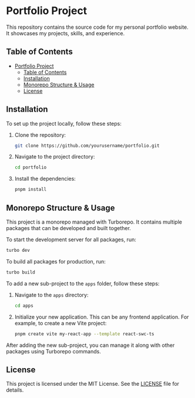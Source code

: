 # Portfolio Project

This repository contains the source code for my personal portfolio website. It showcases my projects, skills, and experience.

## Table of Contents

- [Portfolio Project](#portfolio-project)
  - [Table of Contents](#table-of-contents)
  - [Installation](#installation)
  - [Monorepo Structure \& Usage](#monorepo-structure--usage)
  - [License](#license)

## Installation

To set up the project locally, follow these steps:

1. Clone the repository:
    ```bash
    git clone https://github.com/yourusername/portfolio.git
    ```
2. Navigate to the project directory:
    ```bash
    cd portfolio
    ```
3. Install the dependencies:
    ```bash
    pnpm install
    ```

## Monorepo Structure & Usage

This project is a monorepo managed with Turborepo. It contains multiple packages that can be developed and built together.

To start the development server for all packages, run:
```bash
turbo dev
```

To build all packages for production, run:
```bash
turbo build
```

To add a new sub-project to the `apps` folder, follow these steps:

1. Navigate to the `apps` directory:
    ```bash
    cd apps
    ```
2. Initialize your new application. This can be any frontend application. For example, to create a new Vite project:
    ```bash
    pnpm create vite my-react-app --template react-swc-ts
    ```

After adding the new sub-project, you can manage it along with other packages using Turborepo commands.

## License

This project is licensed under the MIT License. See the [LICENSE](LICENSE) file for details.
